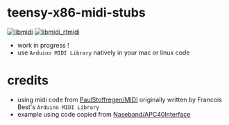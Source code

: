 # teensy-x86-midi-stubs
[![libmidi](https://github.com/newdigate/teensy-x86-midi-stubs/actions/workflows/libmidi.yml/badge.svg)](https://github.com/newdigate/teensy-x86-midi-stubs/actions/workflows/libmidi.yml)
[![libmidi_rtmidi](https://github.com/newdigate/teensy-x86-midi-stubs/actions/workflows/libmidi_rtmidi.yml/badge.svg)](https://github.com/newdigate/teensy-x86-midi-stubs/actions/workflows/libmidi_rtmidi.yml)
* work in progress !
* use ```Arduino MIDI Library``` natively in your mac or linux code 

# credits
* using midi code from [PaulStoffregen/MIDI](https://github.com/PaulStoffregen/MIDI) originally written by Francois Best's ```Arduino MIDI Library```
* example using code copied from [Naseband/APC40Interface](https://github.com/Naseband/APC40Interface)
